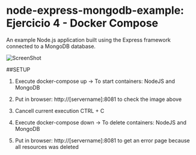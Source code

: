 node-express-mongodb-example: Ejercicio 4 - Docker Compose
=========================================================================

An example Node.js application built using the Express framework connected to a MongoDB database.

![ScreenShot](https://raw.githubusercontent.com/seana7a7/node-express-mongodb-example/master/public/img/screen.png)

##SETUP

1) Execute docker-compose up -> To start containers: NodeJS and MongoDB

2) Put in browser: http://[servername]:8081 to check the image above

3) Cancell current execution CTRL + C

4) Execute docker-compose down -> To delete containers: NodeJS and MongoDB

5) Put in browser: http://[servername]:8081 to get an error page because all resources was deleted

